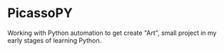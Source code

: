 # PicassoPY
Working with Python automation to get create "Art", small project in my early stages of learning Python.
